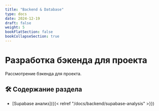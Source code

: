 ```yaml
---
title: "Backend & Database"
type: docs
date: 2024-12-19
draft: false
weight: 5
bookFlatSection: false
bookCollapseSection: true
---
```


# Разработка бэкенда для проекта

Рассмотрение бэкенда для проекта.

## 🛠️ Содержание раздела

- [Supabase анализ]({{< relref "/docs/backend/supabase-analysis" >}})
